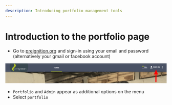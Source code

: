 ```yaml
---
description: Introducing portfolio management tools
---
```


# Introduction to the portfolio page

* Go to [preignition.org](https://preignition.org) and sign-in using your email and password \(alternatively your gmail or facebook account\)

![location of sign-in button](../.gitbook/assets/image%20%283%29.png)

* `Portfolio` and `Admin` appear as additional options on the menu
* Select `portfolio`





